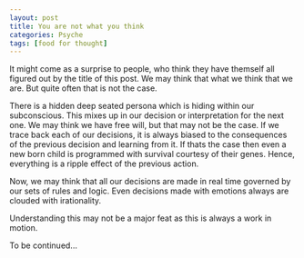 ```yaml
---
layout: post
title: You are not what you think
categories: Psyche
tags: [food for thought]
---
```


It might come as a surprise to people, who think they have themself all figured out by the title of this post. We may think that what we think that we are. But quite often that is not the case.

There is a hidden deep seated persona which is hiding within our subconscious. This mixes up in our decision or interpretation for the next one. We may think we have free will, but that may not be the case. If we trace back each of our decisions, it is always biased to the consequences of the previous decision and learning from it. 
If thats the case then even a new born child is programmed with survival courtesy of their genes. Hence, everything is a ripple effect of the previous action. 

Now, we may think that all our decisions are made in real time governed by our sets of rules and logic. Even decisions made with emotions always are clouded with irationality.

Understanding this may not be a major feat as this is always a work in motion.

To be continued...